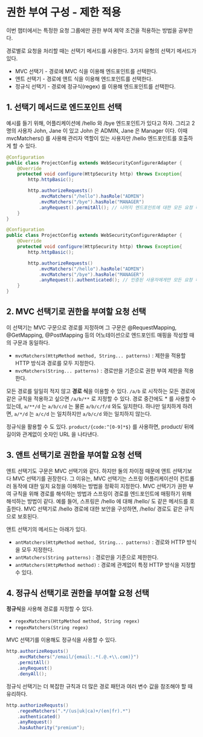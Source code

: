 # 권한 부여 구성 - 제한 적용

이번 챕터에서는 특정한 요청 그룹에만 권한 부여 제약 조건을 적용하는 방법을 공부한다. 

경로별로 요청을 처리할 때는 선택기 메서드를 사용한다. 3가지 유형의 선택기 메서드가 있다.
- MVC 선택기 - 경로에 MVC 식을 이용해 엔드포인트를 선택한다.
- 앤트 선택기 - 경로에 앤트 식을 이용해 엔드포인트를 선택한다.
- 정규식 선택기 - 경로에 정규식(regex) 를 이용해 엔드포인트를 선택한다.

## 1. 선택기 메서드로 엔드포인트 선택

예시를 들기 위해, 어플리케이션에 /hello 와  /bye 엔드포인트가 있다고 하자. 그리고 2명의 사용자 John, Jane 이 있고 John 은 ADMIN, Jane 은 Manager 이다. 이때 mvcMatchers() 를 사용해 관리자 역할이 있는 사용자만 /hello 엔드포인트를 호출하게 할 수 있다.

```java
@Configuration
public class ProjectConfig extends WebSecurityConfigurerAdapter {
	@Override
	protected void configure(HttpSecurity http) throws Exception{
		http.httpBasic();

		http.authorizeRequests()
			.mvcMatchers("/hello").hasRole("ADMIN")
			.mvcMatchers("/bye").hasRole("MANAGER")
			.anyRequest().permitAll(); // 나머지 엔드포인트에 대한 모든 요청 허용
	}
}
```

```java
@Configuration
public class ProjectConfig extends WebSecurityConfigurerAdapter {
	@Override
	protected void configure(HttpSecurity http) throws Exception{
		http.httpBasic();

		http.authorizeRequests()
			.mvcMatchers("/hello").hasRole("ADMIN")
			.mvcMatchers("/bye").hasRole("MANAGER")
			.anyRequest().authenticated(); // 인증된 사용자에게만 모든 요청 허용
	}
}
```

## 2. MVC 선택기로 권한을 부여할 요청 선택

이 선택기는 MVC 구문으로 경로를 지정하며 그 구문은 @RequestMapping, @GetMapping, @PostMapping 등의 어노테이션으로 엔드포인트 매핑을 작성할 때의 구문과 동일하다. 
- `mvcMatchers(HttpMethod method, String... patterns)` : 제한을 적용할 HTTP 방식과 경로를 모두 지정한다. 
- `mvcMatchers(String... patterns)` : 경로만을 기준으로 권한 부여 제한을 적용한다.

모든 경로를 일일히 적지 않고 **경로 식**을 이용할 수 있다. `/a/b` 로 시작하는 모든 경로에 같은 규칙을 적용하고 싶으면 `/a/b/**` 로 지정할 수 있다. 경로 중간에도 * 를 사용할 수 있는데, `a/**/d` 는 `a/b/c/d` 는 물론 `a/b/c/f/d` 와도 일치한다. 하나만 일치하게 하려면, `a/*/d` 는 `a/c/d` 는 일치하지만 `a/b/c/d` 와는 일치하지 않는다.

정규식을 활용할 수 도 있다. `product/{code:^[0-9]*$}` 를 사용하면, product/ 뒤에 길이와 관계없이 숫자인 URL 을 나타낸다. 

## 3. 앤트 선택기로 권한을 부여할 요청 선택

앤트 선택기도 구문은 MVC 선택기와 같다. 하지만 둘의 차이점 때문에 앤트 선택기보다 MVC 선택기를 권장한다. 그 이유는, MVC 선택기는 스프링 어플리케이션이 컨트롤러 동작에 대한 일치 요청을 이해하는 방법을 정확히 지정한다. MVC 선택기가 권한 부여 규칙을 위해 경로를 해석하는 방법과 스프링이 경로를 엔드포인트에 매핑하기 위해 해석하는 방법이 같다. 예를 들어, 스프링은 /hello 에 대해 /hello/ 도 같은 메서드를 호출한다. MVC 선택기로 /hello 경로에 대한 보안을 구성하면, /hello/ 경로도 같은 규칙으로 보호된다. 

앤트 선택기의 메서드는 아래가 있다.
- `antMatchers(HttpMethod method, String... patterns)` : 경로와 HTTP 방식을 모두 지정한다.
- `antMatchers(String patterns)` : 경로만을 기준으로 제한한다.
- `antMatchers(HttpMethod method)` : 경로에 관계없이 특정 HTTP 방식을 지정할 수 있다.

## 4. 정규식 선택기로 권한을 부여할 요청 선택

**정규식**을 사용해 경로를 지정할 수 있다.
- `regexMatchers(HttpMethod method, String regex)` 
- `regexMatchers(String regex)`

MVC 선택기를 이용해도 정규식을 사용할 수 있다.
```java
http.authorizeRequsts()
	.mvcMatchers("/email/{email:.*(.@.+\\.com)}")
	.permitAll()
	.anyRequest()
	.denyAll();
```

정규식 선택기는 더 복잡한 규칙과 더 많은 경로 패턴과 여러 변수 값을 참조해야 할 때 유리하다.

```java
http.authorizeRequsts()
	.regexMatchers(".*/(us|uk|ca)+/(en|fr).*")
	.authenticated()
	.anyRequest()
	.hasAuthority("premium");
```


